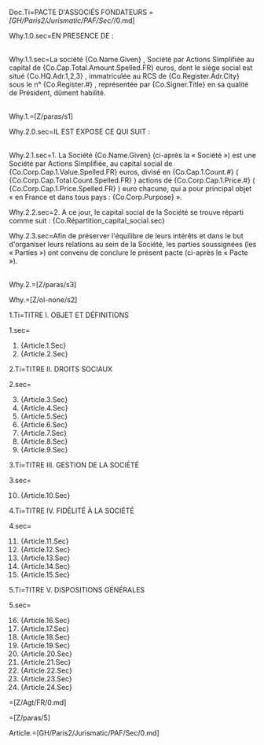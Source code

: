 Doc.Ti=PACTE D'ASSOCIÉS FONDATEURS
_=[GH/Paris2/Jurismatic/PAF/Sec/_/0.md]

Why.1.0.sec=EN PRESENCE DE : <br><br>


Why.1.1.sec=La société    {Co.Name.Given} , Société par Actions Simplifiée au capital de {Co.Cap.Total.Amount.Spelled.FR}  euros, dont le siège social est situé {Co.HQ.Adr.1,2,3} , immatriculée au RCS de  {Co.Register.Adr.City} sous le n°   {Co.Register.#} , représentée par {Co.Signer.Title} en sa qualité de Président, dûment habilité.<br><br>


Why.1.=[Z/paras/s1]


Why.2.0.sec=IL EST EXPOSE CE QUI SUIT  :<br><br>


Why.2.1.sec=1. La Société {Co.Name.Given} (ci-après la « Société ») est une Société par Actions Simplifiée, au capital social de  {Co.Corp.Cap.1.Value.Spelled.FR} euros, divisé en {Co.Cap.1.Count.#} ( {Co.Corp.Cap.Total.Count.Spelled.FR} ) actions de {Co.Corp.Cap.1.Price.#} ( {Co.Corp.Cap.1.Price.Spelled.FR} ) euro chacune, qui a pour principal objet « en France et dans tous pays : {Co.Corp.Purpose} ».


Why.2.2.sec=2. A ce jour, le capital social de la Société se trouve réparti comme suit : {Co.Répartition_capital_social.sec}

Why.2.3.sec=Afin de préserver l'équilibre de leurs intérêts et dans le but d'organiser leurs relations au sein de la Société, les parties soussignées (les « Parties ») ont convenu de conclure le présent pacte (ci-après le « Pacte »).<br><br>


Why.2.=[Z/paras/s3]


Why.=[Z/ol-none/s2]


1.Ti=TITRE I. OBJET ET DÉFINITIONS<br>

1.sec=<ol><li>{Article.1.Sec}</li><li>{Article.2.Sec}</li></ol>


2.Ti=TITRE II. DROITS SOCIAUX<br>

2.sec=<ol start=3><li>{Article.3.Sec}</li><li>{Article.4.Sec}</li><li>{Article.5.Sec}</li><li>{Article.6.Sec}</li><li>{Article.7.Sec}</li><li>{Article.8.Sec}</li><li>{Article.9.Sec}</li></ol>


3.Ti=TITRE III. GESTION DE LA SOCIÉTÉ<br>

3.sec=<ol start=10><li>{Article.10.Sec}</li></ol>


4.Ti=TITRE IV. FIDÉLITÉ À LA SOCIÉTÉ<br>

4.sec=<ol start=11><li>{Article.11.Sec}</li><li>{Article.12.Sec}</li><li>{Article.13.Sec}</li><li>{Article.14.Sec}</li><li>{Article.15.Sec}</li></ol>


5.Ti=TITRE V. DISPOSITIONS GÉNÉRALES<br>

5.sec=<ol start=16><li>{Article.16.Sec}</li><li>{Article.17.Sec}</li><li>{Article.18.Sec}</li><li>{Article.19.Sec}</li><li>{Article.20.Sec}</li><li>{Article.21.Sec}</li><li>{Article.22.Sec}</li><li>{Article.23.Sec}</li><li>{Article.24.Sec}</li></ol>


=[Z/Agt/FR/0.md]  


=[Z/paras/5]

Article.=[GH/Paris2/Jurismatic/PAF/Sec/0.md]